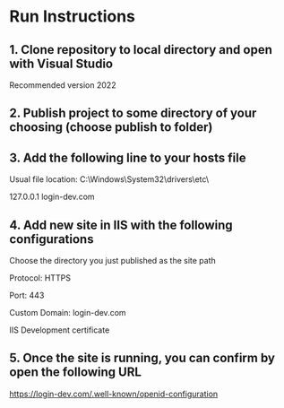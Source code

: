 # Run Instructions

## 1. Clone repository to local directory and open with Visual Studio

Recommended version 2022

## 2. Publish project to some directory of your choosing (choose publish to folder)

## 3. Add the following line to your hosts file

Usual file location: C:\Windows\System32\drivers\etc\

127.0.0.1 login-dev.com

## 4. Add new site in IIS with the following configurations

Choose the directory you just published as the site path

Protocol: HTTPS

Port: 443

Custom Domain: login-dev.com

IIS Development certificate

## 5. Once the site is running, you can confirm by open the following URL

https://login-dev.com/.well-known/openid-configuration
